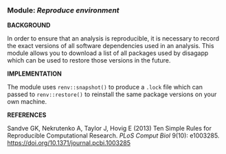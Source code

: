 ### **Module:** ***Reproduce environment***

**BACKGROUND**

In order to ensure that an analysis is reproducible, it is necessary to record the exact versions of all software dependencies used in an analysis. This module allows you to download a list of all packages used by disagapp which can be used to restore those versions in the future.

**IMPLEMENTATION**

The module uses `renv::snapshot()` to produce a `.lock` file which can passed to `renv::restore()` to reinstall the same package versions on your own machine.

**REFERENCES**

Sandve GK, Nekrutenko A, Taylor J, Hovig E (2013) Ten Simple Rules for Reproducible Computational Research. *PLoS Comput Biol* 9(10): e1003285. https://doi.org/10.1371/journal.pcbi.1003285
